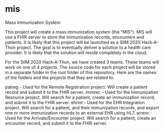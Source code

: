 # mis
Mass Immunization System

This project will create a mass immunization system (the "MIS").  MIS will use a FHIR server to store the immunization records, encounters and patients.  It is likely that this project will be launched as a SIIM 2020 Hack-A-Thon project.  The goal is to eventually deliver a solution to a health care provider.  It is likely that the solution will reside completely in the cloud.

For the SIIM 2020 Hack-A-Thon, we have created 3 teams.  These teams will work on one of 4 projects.  The source code for each project will be stored in a separate folder in the root folder of this repository.  Here are the names of the folders and the projects that they are related to.

patreg - Used for the Remote Registration project.  Will create a patient record and submit it to the FHIR server.
immrec - Used for the Immunization Resource project.  Will search for a patient, create an immunization record, and submit it to the FHIR server.
ehrint - Used for the EHR Integration project.  Will search for a patient, and their immunization records, and export one or more immunization records to an external EHR using HL7.
arrenc - Used for the Arrivals/Encounter project.  Will search for a patient, create an encounter record, and submit it to the FHIR server.
